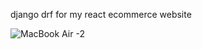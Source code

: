 django drf for my react ecommerce website

![MacBook Air -2](https://github.com/user-attachments/assets/be73ebf8-94ee-483d-8e19-f608c5a76228)
